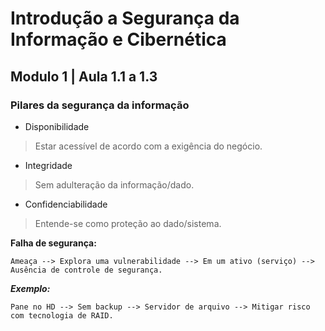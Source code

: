 # Introdução a Segurança da Informação e Cibernética
## Modulo 1 | Aula 1.1 a 1.3

### Pilares da segurança da informação
  - Disponibilidade
  > Estar acessível de acordo com a exigência do negócio.
  - Integridade
  > Sem adulteração da informação/dado.
  - Confidenciabilidade 
  > Entende-se como proteção ao dado/sistema.
  
  __Falha de segurança:__
  
    Ameaça --> Explora uma vulnerabilidade --> Em um ativo (serviço) --> Ausência de controle de segurança.
  
  ___Exemplo:___ 
  
    Pane no HD --> Sem backup --> Servidor de arquivo --> Mitigar risco com tecnologia de RAID.
    
